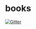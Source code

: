 # books

[![Gitter](https://badges.gitter.im/LastRide/books.svg)](https://gitter.im/LastRide/books?utm_source=badge&utm_medium=badge&utm_campaign=pr-badge&utm_content=badge)